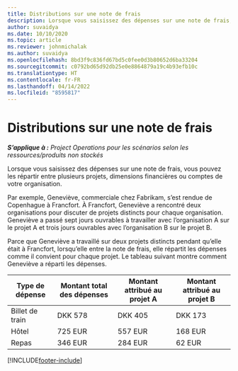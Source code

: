 ```yaml
---
title: Distributions sur une note de frais
description: Lorsque vous saisissez des dépenses sur une note de frais, vous pouvez les répartir entre plusieurs projets, entités juridiques ou comptes de votre organisation.
author: suvaidya
ms.date: 10/10/2020
ms.topic: article
ms.reviewer: johnmichalak
ms.author: suvaidya
ms.openlocfilehash: 8bd3f9c836fd67bd5c0fee0d3b80652d6ba33204
ms.sourcegitcommit: c0792bd65d92db25e0e8864879a19c4b93efb10c
ms.translationtype: HT
ms.contentlocale: fr-FR
ms.lasthandoff: 04/14/2022
ms.locfileid: "8595817"
---
```

# <a name="distributions-on-an-expense-report"></a>Distributions sur une note de frais

_**S’applique à :** Project Operations pour les scénarios selon les ressources/produits non stockés_

Lorsque vous saisissez des dépenses sur une note de frais, vous pouvez les répartir entre plusieurs projets, dimensions financières ou comptes de votre organisation.

Par exemple, Geneviève, commerciale chez Fabrikam, s’est rendue de Copenhague à Francfort. À Francfort, Geneviève a rencontré deux organisations pour discuter de projets distincts pour chaque organisation. Geneviève a passé sept jours ouvrables à travailler avec l’organisation A sur le projet A et trois jours ouvrables avec l’organisation B sur le projet B.

Parce que Geneviève a travaillé sur deux projets distincts pendant qu’elle était à Francfort, lorsqu’elle entre la note de frais, elle répartit les dépenses comme il convient pour chaque projet. Le tableau suivant montre comment Geneviève a réparti les dépenses.

| Type de dépense | Montant total des dépenses | Montant attribué au projet A | Montant attribué au projet B |
|--------------|----------------------|---------------------------------|---------------------------------|
| Billet de train   | DKK 578              | DKK 405                         | DKK 173                         |
| Hôtel        | 725 EUR              | 557 EUR                         | 168 EUR                         |
| Repas        | 346 EUR              | 284 EUR                         | 62 EUR                          |


[!INCLUDE[footer-include](../includes/footer-banner.md)]